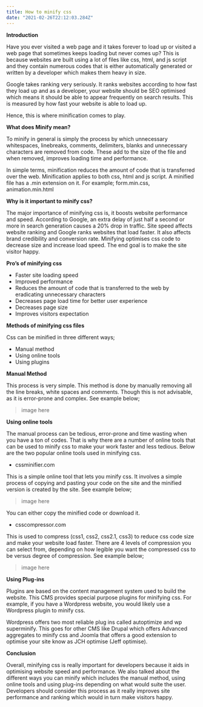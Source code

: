 ```yaml
---
title: How to minify css
date: "2021-02-26T22:12:03.284Z"
---
```



<b>Introduction</b>

Have you ever visited a web page and it takes forever to load up or visited a web page that sometimes keeps loading but never comes up? This is because websites are built using a lot of files like css, html, and js script and they contain numerous codes that is either automatically generated or written by a developer which makes them heavy in size.

Google takes ranking very seriously. It ranks websites according to how fast they load up and as a developer, your website should be SEO optimised which means it should be able to appear frequently on search results. This is measured by how fast your website is able to load up.

Hence, this is where minification comes to play. 


<b>What does Minify mean?</b>

To minify in general is simply the process by which unnecessary whitespaces, linebreaks, comments, delimiters, blanks and unnecessary characters are removed from code. These add to the size of the file and when removed, improves loading time and performance. 

In simple terms, minification reduces the amount of code that is transferred over the web. Minification applies to both css, html and js script. A minified file has a .min extension on  it. For example; form.min.css, animation.min.html


<b>Why is it important to minify css?</b>

The major importance of minifying css is, it boosts website performance and speed. According to Google, an extra delay of just half a second or more in search generation causes a 20% drop in traffic. Site speed affects website ranking and Google ranks websites that load faster. It also affects brand credibility and conversion rate. Minifying optimises css code to decrease size and increase load speed.
The end goal is to make the site visitor happy.


<b>Pro’s of minifying css</b>
- Faster site loading speed 
- Improved performance
- Reduces the amount of code that is transferred to the web by eradicating unnecessary characters
- Decreases page load time for better user experience 
- Decreases page size
- Improves visitors expectation


<b>Methods of minifying css files</b>

Css can be minified in three different ways;

- Manual method 
- Using online tools
- Using plugins


<b>Manual Method</b>

This process is very simple. This method is done by manually removing all the line breaks, white spaces and comments. Though this is not advisable, as it is error-prone and complex. See example below;


>image here


<b>Using online tools</b>

The manual process can be tedious, error-prone and time wasting when you have a ton of codes. That is why there are a number of online tools that can be used to minify css to make your work faster and less tedious. Below are the two popular online tools used in minifying css.


- cssminifier.com

This is a simple online tool that lets you minify css. It involves a simple process of copying and pasting your code on the site and the minified version is created by the site. See example below;

>image here


You can either copy the minified code or download it.


- csscompressor.com

This is used to compress (css1, css2, css2.1, css3) to reduce css code size and make your website load faster. There are 4 levels of compression you can select from, depending on how legible you want the compressed css to be versus degree of compression. See example below;


>image here


<b>Using Plug-ins</b>

Plugins are based on the content management system used to build the website. This CMS provides special purpose plugins for minifying css. For example, if you have a Wordpress website, you would likely use a Wordpress plugin to minify css.

Wordpress offers two most reliable plug ins called autoptimize and wp superminify. This goes for other CMS like Drupal which offers Advanced aggregates to minify css and Joomla that offers a good extension to optimise your site know as JCH optimise (Jeff optimise).


<b>Conclusion</b>

Overall, minifying css is really important for developers because it aids in optimising website speed and performance. We also talked about the different ways you can minify which includes the manual method, using online tools and using plug-ins depending on what would suite the user. Developers should consider this process as it really improves site performance and ranking which would in turn make visitors happy.


